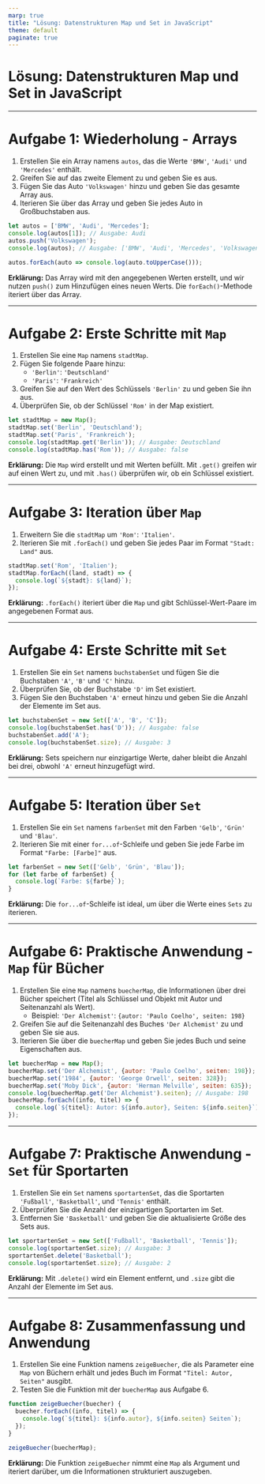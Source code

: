 ```yaml
---
marp: true
title: "Lösung: Datenstrukturen Map und Set in JavaScript"
theme: default
paginate: true
---
```


# Lösung: Datenstrukturen Map und Set in JavaScript


---

# Aufgabe 1: Wiederholung - Arrays

1. Erstellen Sie ein Array namens `autos`, das die Werte `'BMW'`, `'Audi'` und `'Mercedes'` enthält.
2. Greifen Sie auf das zweite Element zu und geben Sie es aus.
3. Fügen Sie das Auto `'Volkswagen'` hinzu und geben Sie das gesamte Array aus.
4. Iterieren Sie über das Array und geben Sie jedes Auto in Großbuchstaben aus.

```javascript
let autos = ['BMW', 'Audi', 'Mercedes'];
console.log(autos[1]); // Ausgabe: Audi
autos.push('Volkswagen');
console.log(autos); // Ausgabe: ['BMW', 'Audi', 'Mercedes', 'Volkswagen']

autos.forEach(auto => console.log(auto.toUpperCase()));
```

**Erklärung:** Das Array wird mit den angegebenen Werten erstellt, und wir nutzen `push()` zum Hinzufügen eines neuen Werts. Die `forEach()`-Methode iteriert über das Array.

---

# Aufgabe 2: Erste Schritte mit `Map`

1. Erstellen Sie eine `Map` namens `stadtMap`.
2. Fügen Sie folgende Paare hinzu:
   - `'Berlin'`: `'Deutschland'`
   - `'Paris'`: `'Frankreich'`
3. Greifen Sie auf den Wert des Schlüssels `'Berlin'` zu und geben Sie ihn aus.
4. Überprüfen Sie, ob der Schlüssel `'Rom'` in der Map existiert.

```javascript
let stadtMap = new Map();
stadtMap.set('Berlin', 'Deutschland');
stadtMap.set('Paris', 'Frankreich');
console.log(stadtMap.get('Berlin')); // Ausgabe: Deutschland
console.log(stadtMap.has('Rom')); // Ausgabe: false
```

**Erklärung:** Die `Map` wird erstellt und mit Werten befüllt. Mit `.get()` greifen wir auf einen Wert zu, und mit `.has()` überprüfen wir, ob ein Schlüssel existiert.

---

# Aufgabe 3: Iteration über `Map`

1. Erweitern Sie die `stadtMap` um `'Rom'`: `'Italien'`.
2. Iterieren Sie mit `.forEach()` und geben Sie jedes Paar im Format `"Stadt: Land"` aus.

```javascript
stadtMap.set('Rom', 'Italien');
stadtMap.forEach((land, stadt) => {
  console.log(`${stadt}: ${land}`);
});
```

**Erklärung:** `.forEach()` iteriert über die `Map` und gibt Schlüssel-Wert-Paare im angegebenen Format aus.

---

# Aufgabe 4: Erste Schritte mit `Set`

1. Erstellen Sie ein `Set` namens `buchstabenSet` und fügen Sie die Buchstaben `'A'`, `'B'` und `'C'` hinzu.
2. Überprüfen Sie, ob der Buchstabe `'D'` im Set existiert.
3. Fügen Sie den Buchstaben `'A'` erneut hinzu und geben Sie die Anzahl der Elemente im Set aus.

```javascript
let buchstabenSet = new Set(['A', 'B', 'C']);
console.log(buchstabenSet.has('D')); // Ausgabe: false
buchstabenSet.add('A');
console.log(buchstabenSet.size); // Ausgabe: 3
```

**Erklärung:** Sets speichern nur einzigartige Werte, daher bleibt die Anzahl bei drei, obwohl `'A'` erneut hinzugefügt wird.

---

# Aufgabe 5: Iteration über `Set`

1. Erstellen Sie ein `Set` namens `farbenSet` mit den Farben `'Gelb'`, `'Grün'` und `'Blau'`.
2. Iterieren Sie mit einer `for...of`-Schleife und geben Sie jede Farbe im Format `"Farbe: [Farbe]"` aus.

```javascript
let farbenSet = new Set(['Gelb', 'Grün', 'Blau']);
for (let farbe of farbenSet) {
  console.log(`Farbe: ${farbe}`);
}
```

**Erklärung:** Die `for...of`-Schleife ist ideal, um über die Werte eines `Sets` zu iterieren.

---

# Aufgabe 6: Praktische Anwendung - `Map` für Bücher

1. Erstellen Sie eine `Map` namens `buecherMap`, die Informationen über drei Bücher speichert (Titel als Schlüssel und Objekt mit Autor und Seitenanzahl als Wert).
   - Beispiel: `'Der Alchemist'`: `{autor: 'Paulo Coelho', seiten: 198}`
2. Greifen Sie auf die Seitenanzahl des Buches `'Der Alchemist'` zu und geben Sie sie aus.
3. Iterieren Sie über die `buecherMap` und geben Sie jedes Buch und seine Eigenschaften aus.

```javascript
let buecherMap = new Map();
buecherMap.set('Der Alchemist', {autor: 'Paulo Coelho', seiten: 198});
buecherMap.set('1984', {autor: 'George Orwell', seiten: 328});
buecherMap.set('Moby Dick', {autor: 'Herman Melville', seiten: 635});
console.log(buecherMap.get('Der Alchemist').seiten); // Ausgabe: 198
buecherMap.forEach((info, titel) => {
  console.log(`${titel}: Autor: ${info.autor}, Seiten: ${info.seiten}`);
});
```

---

# Aufgabe 7: Praktische Anwendung - `Set` für Sportarten

1. Erstellen Sie ein `Set` namens `sportartenSet`, das die Sportarten `'Fußball'`, `'Basketball'`, und `'Tennis'` enthält.
2. Überprüfen Sie die Anzahl der einzigartigen Sportarten im Set.
3. Entfernen Sie `'Basketball'` und geben Sie die aktualisierte Größe des Sets aus.

```javascript
let sportartenSet = new Set(['Fußball', 'Basketball', 'Tennis']);
console.log(sportartenSet.size); // Ausgabe: 3
sportartenSet.delete('Basketball');
console.log(sportartenSet.size); // Ausgabe: 2
```
**Erklärung:** Mit `.delete()` wird ein Element entfernt, und `.size` gibt die Anzahl der Elemente im Set aus.

---

# Aufgabe 8: Zusammenfassung und Anwendung

1. Erstellen Sie eine Funktion namens `zeigeBuecher`, die als Parameter eine `Map` von Büchern erhält und jedes Buch im Format `"Titel: Autor, Seiten"` ausgibt.
2. Testen Sie die Funktion mit der `buecherMap` aus Aufgabe 6.

```javascript
function zeigeBuecher(buecher) {
  buecher.forEach((info, titel) => {
    console.log(`${titel}: ${info.autor}, ${info.seiten} Seiten`);
  });
}

zeigeBuecher(buecherMap);
```

**Erklärung:** Die Funktion `zeigeBuecher` nimmt eine `Map` als Argument und iteriert darüber, um die Informationen strukturiert auszugeben.
